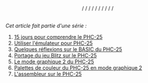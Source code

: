 <br/>
<div style="text-align: center">/ / / / / / / / / /</div>
<br/>

_Cet article fait partie d'une série :_

1. [15 jours pour comprendre le PHC-25](/blog/2025/06/12/quinze-jours-pour-comprendre-le-phc-25/)
2. [Utiliser l'émulateur pour PHC-25](/blog/2025/06/13/phc25-II/)
3. [Quelques réflexions sur le BASIC du PHC-25](/blog/2025/06/14/phc25-III/)
4. [Portage du jeu Blitz sur le PHC-25](/blog/2025/06/16/phc25-IV/)
5. [Le mode graphique 2 du PHC-25](/blog/2025/06/17/phc25-V/)
6. [Palettes de couleur du PHC-25 en mode graphique 2](/blog/2025/06/18/phc25-VI/)
7. [L'assembleur sur le PHC-25](/blog/2025/06/19/phc25-VII/)
